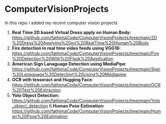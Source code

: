 # ComputerVisionProjects
In this repo i added my recent computer vision projects
1. **Real Time 2D based Virtual Dress apply on Human Body:** https://github.com/fathimaCode/ComputerVisionProjects/tree/main/2D%20Dress%20Applying%20on%20RealTime%20Human%20Body
2. **Fire detection in real time video feeds using VGG16:** https://github.com/fathimaCode/ComputerVisionProjects/tree/main/Fire%20Detection%20With%20Flask%20Application
3. **American Sign Lanaguage Detection using MediaPipe**: https://github.com/fathimaCode/ComputerVisionProjects/tree/main/Sign%20Lanaguage%20Detection%20Using%20Mediapipe
4. **OCR with tesseract and Hugging Face**: https://github.com/fathimaCode/ComputerVisionProjects/tree/main/OCR%20Text%20Extraction
5. **Yolo Object Detection:** https://github.com/fathimaCode/ComputerVisionProjects/tree/main/Yolo_object_detection
6.**Human Pose Estimation:** https://github.com/fathimaCode/ComputerVisionProjects/tree/main/Human%20Pose%20Estimation
